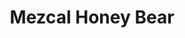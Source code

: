 ---
title: "Mezcal Honey Bear"
image: "bear.jpg"
exif:
  location:
    name: "Chicago, IL (Arbella)"
rating: 2
---